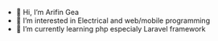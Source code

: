 - 👋 Hi, I’m Arifin Gea
- 👀 I’m interested in Electrical and web/mobile programming
- 🌱 I’m currently learning php especialy Laravel framework

<!---- 💞️ I’m looking to collaborate on 
- 📫 Contact me if you 
--->
<!---
arifgea08/arifgea08 is a ✨ special ✨ repository because its `README.md` (this file) appears on your GitHub profile.
You can click the Preview link to take a look at your changes.
--->
